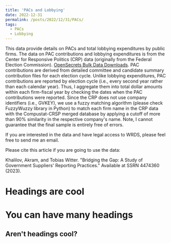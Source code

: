 ```yaml
---
title: 'PACs and Lobbying'
date: 2022-12-31
permalink: /posts/2022/12/31/PACs/
tags:
  - PACs
  - Lobbying
---
```


This data provide details on PACs and total lobbying expenditures by public firms. The data on PAC contributions and lobbying expenditures is from the Center for Responsive Politics (CRP) data (originally from the Federal Election Commission). [OpenSecrets Bulk Data Downloads](https://www.opensecrets.org/bulk-data/downloads). PAC contributions are derived from detailed committee and candidate summary contribution files for each election cycle. Unlike lobbying expenditures, PAC contributions are reported by election cycle (i.e., every second year rather than each calendar year). Thus, I aggregate them into total dollar amounts within each firm-fiscal year by
checking the dates when the PAC contributions were reported. Since the CRP does not use company identifiers (i.e., GVKEY), we use a fuzzy matching algorithm (please check FuzzyWuzzy library in Python) to match each firm name in the CRP data with the Compustat-CRSP merged database by applying a cutoff of more than 90% similarity in the respective company's name. Note, I cannot guarantee that the final sample is entirely free of errors.

If you are interested in the data and have legal access to WRDS, please feel free to send me an email.

Please cite this article if you are going to use the data:

Khalilov, Akram, and Tobias Witter. "Bridging the Gap: A Study of Government Suppliers' Reporting Practices." Available at SSRN 4474360 (2023).

Headings are cool
======

You can have many headings
======

Aren't headings cool?
------
